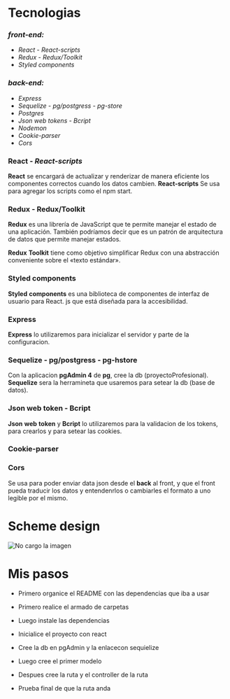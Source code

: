 # **Tecnologias**

### *front-end:*

- *React* - *React-scripts*
- *Redux* - *Redux/Toolkit*
- *Styled components*

### *back-end:*

- *Express* 
- *Sequelize* - *pg/postgress* - *pg-store*
- *Postgres*
- *Json web tokens* - *Bcript*
- *Nodemon*
- *Cookie-parser*
- *Cors*


### **React** - *React-scripts*

**React** se encargará de actualizar y renderizar de manera eficiente los componentes correctos cuando los datos cambien.
**React-scripts** Se usa para agregar los scripts como el npm start.

### **Redux - Redux/Toolkit**

**Redux** es una librería de JavaScript que te permite manejar el estado de una aplicación. También podríamos decir que es un patrón de arquitectura de datos que permite manejar estados.

**Redux** **Toolkit** tiene como objetivo simplificar Redux con una abstracción conveniente sobre el «texto estándar».

### **Styled** **components**

**Styled** **components** es una biblioteca de componentes de interfaz de usuario para React. js que está diseñada para la accesibilidad.

### **Express**

**Express** lo utilizaremos para inicializar el servidor y parte de la configuracion.

### **Sequelize** - **pg/postgress** - **pg-hstore**

Con la aplicacion **pgAdmin 4** de **pg**, cree la db (proyectoProfesional). **Sequelize** sera la herramineta que usaremos para setear la db (base de datos).

### **Json web token** - **Bcript** 

**Json** **web** **token** y **Bcript** lo utilizaremos para la validacion de los tokens, para crearlos y para setear las cookies.

### **Cookie-parser**

### **Cors**

Se usa para poder enviar data json desde el **back** al front, y que el front pueda traducir los datos y entendenrlos o cambiarles el formato a uno legible por el mismo.

# **Scheme design**

![No cargo la imagen](https://i.pinimg.com/564x/c7/07/b3/c707b3d1acab736c3c72df8539ba9e23.jpg)

# **Mis pasos**

* Primero organice el README con las dependencias que iba a usar

* Primero realice el armado de carpetas

* Luego instale las dependencias

* Inicialice el proyecto con react

* Cree la db en pgAdmin y la enlacecon sequielize

* Luego cree el primer modelo

* Despues cree la ruta y el controller de la ruta

* Prueba final de que la ruta anda